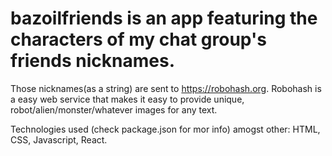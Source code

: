 # bazoilfriends is an app featuring the characters of my chat group's friends nicknames.
Those nicknames(as a string) are sent to https://robohash.org. Robohash is a easy web service that makes it easy to provide unique, robot/alien/monster/whatever images for any text.

Technologies used (check package.json for mor info) amogst other: HTML, CSS, Javascript, React.
